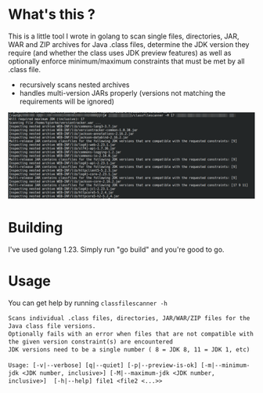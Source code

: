 # What's this ?

This is a little tool I wrote in golang to scan single files, directories, JAR, WAR and ZIP archives for Java .class
files, determine the JDK version they require (and whether the class uses JDK preview features) as well as optionally
enforce minimum/maximum constraints that must be met by all .class file.

- recursively scans nested archives
- handles multi-version JARs properly (versions not matching the requirements will be ignored) 

![Screenshot](https://github.com/toby1984/classfilescanner/blob/master/screenshot.png)

# Building

I've used golang 1.23. Simply run "go build" and you're good to go.

# Usage

You can get help by running `classfilescanner -h`

    Scans individual .class files, directories, JAR/WAR/ZIP files for the Java class file versions.
    Optionally fails with an error when files that are not compatible with the given version constraint(s) are encountered
    JDK versions need to be a single number ( 8 = JDK 8, 11 = JDK 1, etc)

    Usage: [-v|--verbose] [q|--quiet] [-p|--preview-is-ok] [-m|--minimum-jdk <JDK number, inclusive>] [-M|--maximum-jdk <JDK number, inclusive>]  [-h|--help] file1 <file2 <...>>

